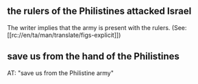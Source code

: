 ## the rulers of the Philistines attacked Israel ##

The writer implies that the army is present with the rulers. (See: [[rc://en/ta/man/translate/figs-explicit]])

## save us from the hand of the Philistines ##

AT: "save us from the Philistine army"